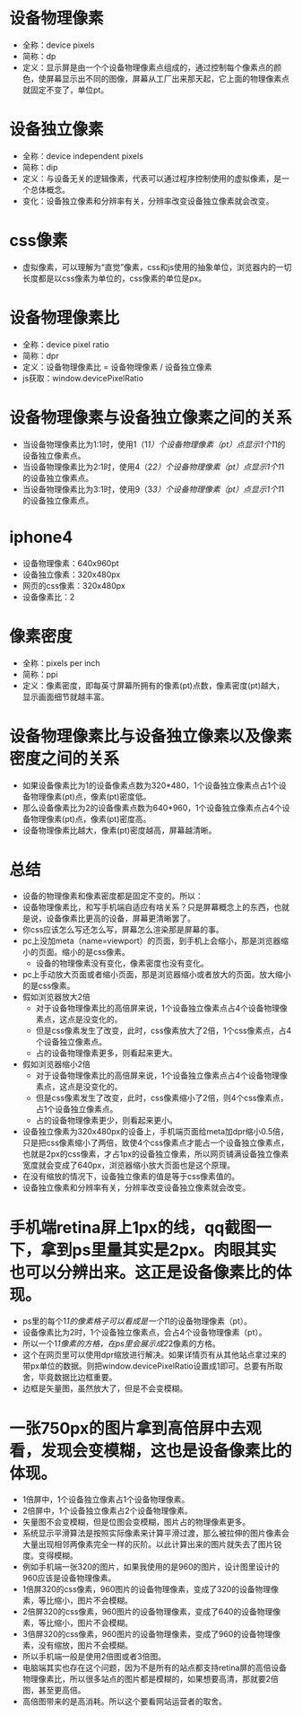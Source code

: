 # 设备物理像素
* 全称：device pixels
* 简称：dp
* 定义：显示屏是由一个个设备物理像素点组成的，通过控制每个像素点的颜色，使屏幕显示出不同的图像，屏幕从工厂出来那天起，它上面的物理像素点就固定不变了，单位pt。

# 设备独立像素
* 全称：device independent pixels
* 简称：dip
* 定义：与设备无关的逻辑像素，代表可以通过程序控制使用的虚拟像素，是一个总体概念。
* 变化：设备独立像素和分辨率有关，分辨率改变设备独立像素就会改变。

# css像素
* 虚拟像素，可以理解为“直觉”像素，css和js使用的抽象单位，浏览器内的一切长度都是以css像素为单位的，css像素的单位是px。

# 设备物理像素比
* 全称：device pixel ratio
* 简称：dpr
* 定义：设备物理像素比 = 设备物理像素 / 设备独立像素
* js获取：window.devicePixelRatio

# 设备物理像素与设备独立像素之间的关系
* 当设备物理像素比为1:1时，使用1（1*1）个设备物理像素（pt）点显示1个1*1的设备独立像素点。
* 当设备物理像素比为2:1时，使用4（2*2）个设备物理像素（pt）点显示1个1*1的设备独立像素点。
* 当设备物理像素比为3:1时，使用9（3*3）个设备物理像素（pt）点显示1个1*1的设备独立像素点。

# iphone4
* 设备物理像素：640x960pt
* 设备独立像素：320x480px
* 网页的css像素：320x480px
* 设备像素比：2

# 像素密度 
* 全称：pixels per inch 
* 简称：ppi
* 定义：像素密度，即每英寸屏幕所拥有的像素(pt)点数，像素密度(pt)越大，显示画面细节就越丰富。

# 设备物理像素比与设备独立像素以及像素密度之间的关系
* 如果设备像素比为1的设备像素点数为320*480，1个设备独立像素点占1个设备物理像素(pt)点，像素(pt)密度低。
* 那么设备像素比为2的设备像素点数为640*960，1个设备独立像素点占4个设备物理像素(pt)点，像素(pt)密度高。
* 设备物理像素比越大，像素(pt)密度越高，屏幕越清晰。

# 总结
* 设备的物理像素和像素密度都是固定不变的。所以：
* 设备物理像素比，和写手机端自适应有啥关系？只是屏幕概念上的东西，也就是说，设备像素比更高的设备，屏幕更清晰罢了。 
* 你css应该怎么写还怎么写，屏幕怎么渲染那是屏幕的事。
* pc上没加meta（name=viewport）的页面，到手机上会缩小，那是浏览器缩小的页面。缩小的是css像素。
    - 设备的物理像素没有变化，像素密度也没有变化。
* pc上手动放大页面或者缩小页面，那是浏览器缩小或者放大的页面。放大缩小的是css像素。
* 假如浏览器放大2倍
    - 对于设备物理像素比的高倍屏来说，1个设备独立像素点占4个设备物理像素点，这点是没变化的。
    - 但是css像素发生了改变，此时，css像素放大了2倍，1个css像素点，占4个设备独立像素点。
    - 占的设备物理像素更多，则看起来更大。
* 假如浏览器缩小2倍
    - 对于设备物理像素比的高倍屏来说，1个设备独立像素点占4个设备物理像素点，这点是没变化的。
    - 但是css像素发生了改变，此时，css像素缩小了2倍，则4个css像素点，占1个设备独立像素点。
    - 占的设备物理像素更少，则看起来更小。
* 设备独立像素为320x480px的设备上，手机端页面给meta加dpr缩小0.5倍，只是把css像素缩小了两倍，致使4个css像素点才能占一个设备独立像素点，也就是2px的css像素，才占1px的设备独立像素，所以网页铺满设备独立像素宽度就会变成了640px，浏览器缩小放大页面也是这个原理。
* 在没有缩放的情况下，设备独立像素的值是等于css像素值的。
* 设备独立像素和分辨率有关，分辨率改变设备独立像素就会改变。

# 手机端retina屏上1px的线，qq截图一下，拿到ps里量其实是2px。肉眼其实也可以分辨出来。这正是设备像素比的体现。
* ps里的每个1*1的像素格子可以看成是一个1*1的设备物理像素（pt）。
* 设备像素比为2时，1个设备独立像素点，会占4个设备物理像素（pt）。
* 所以一个1*1像素的方格，在ps里会展示成2*2像素的方格。
* 这个在网页里可以使用dpr缩放进行解决。如果详情页有从其他站点拿过来的带px单位的数据。则把window.devicePixelRatio设置成1即可。总要有所取舍，毕竟数据比边框重要。
* 边框是矢量图，虽然放大了，但是不会变模糊。

# 一张750px的图片拿到高倍屏中去观看，发现会变模糊，这也是设备像素比的体现。
* 1倍屏中，1个设备独立像素占1个设备物理像素。
* 2倍屏中，1个设备独立像素占2个设备物理像素。
* 矢量图不会变模糊，但是位图会变模糊，图片占的物理像素更多。
* 系统显示平滑算法是按照实际像素来计算平滑过渡，那么被拉伸的图片像素会大量出现相邻两像素完全一样的灰阶。以此计算出来的图片就失去了图片锐度。变得模糊。
* 例如手机端一张320的图片，如果我使用的是960的图片，设计图里设计的960应该是设备物理像素。
* 1倍屏320的css像素，960图片的设备物理像素，变成了320的设备物理像素，等比缩小，图片不会模糊。
* 2倍屏320的css像素，960图片的设备物理像素，变成了640的设备物理像素，等比缩小，图片不会模糊。
* 3倍屏320的css像素，960图片的设备物理像素，变成了960的设备物理像素，没有缩放，图片不会模糊。
* 所以手机端一般是使用2倍图或者3倍图。
* 电脑端其实也存在这个问题，因为不是所有的站点都支持retina屏的高倍设备物理像素比，所以很多站点的图片都是模糊的，如果想要高清，那就要2倍图，甚至更高倍。
* 高倍图带来的是高消耗。所以这个要看网站运营者的取舍。
